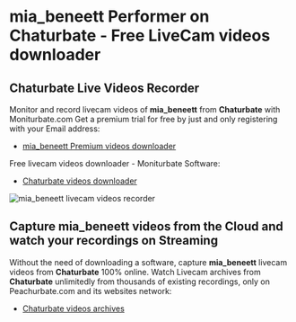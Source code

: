 # mia_beneett Performer on Chaturbate - Free LiveCam videos downloader

## Chaturbate Live Videos Recorder

Monitor and record livecam videos of **mia_beneett** from **Chaturbate** with Moniturbate.com
Get a premium trial for free by just and only registering with your Email address:
* [mia_beneett Premium videos downloader](https://moniturbate.com/request-demo-licence-key.html)

Free livecam videos downloader - Moniturbate Software:
* [Chaturbate videos downloader](https://moniturbate.com/moniturbate-download-software.html)

![mia_beneett livecam videos recorder](https://peachurnet.com/templates/moniturbate-software.png)


## Capture mia_beneett videos from the Cloud and watch your recordings on Streaming

Without the need of downloading a software, capture **mia_beneett** livecam videos from **Chaturbate** 100% online.
Watch Livecam archives from **Chaturbate** unlimitedly from thousands of existing recordings, only on Peachurbate.com and its websites network:
* [Chaturbate videos archives](https://peachurnet.com/)